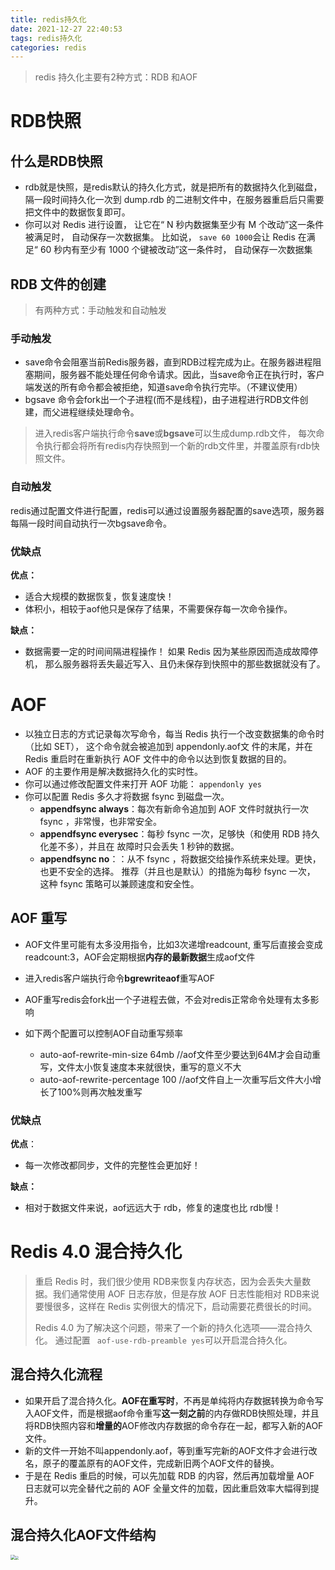 ```yaml
---
title: redis持久化
date: 2021-12-27 22:40:53
tags: redis持久化
categories: redis
---
```


> redis 持久化主要有2种方式：RDB 和AOF

# RDB快照

## 什么是RDB快照

- rdb就是快照，是redis默认的持久化方式，就是把所有的数据持久化到磁盘，隔一段时间持久化一次到 dump.rdb 的二进制文件中，在服务器重启后只需要把文件中的数据恢复即可。 
- 你可以对 Redis 进行设置， 让它在“ N 秒内数据集至少有 M 个改动”这一条件被满足时， 自动保存一次数据集。 比如说， `save 60 1000`会让 Redis 在满足“ 60 秒内有至少有 1000 个键被改动”这一条件时， 自动保存一次数据集

## RDB 文件的创建

> 有两种方式：手动触发和自动触发

### 手动触发

- save命令会阻塞当前Redis服务器，直到RDB过程完成为止。在服务器进程阻塞期间，服务器不能处理任何命令请求。因此，当save命令正在执行时，客户端发送的所有命令都会被拒绝，知道save命令执行完毕。（不建议使用）
- bgsave 命令会fork出一个子进程(而不是线程)，由子进程进行RDB文件创建，而父进程继续处理命令。

> 进入redis客户端执行命令**save**或**bgsave**可以生成dump.rdb文件， 每次命令执行都会将所有redis内存快照到一个新的rdb文件里，并覆盖原有rdb快照文件。 

### 自动触发

redis通过配置文件进行配置，redis可以通过设置服务器配置的save选项，服务器每隔一段时间自动执行一次bgsave命令。

### 优缺点

**优点：**

- 适合大规模的数据恢复，恢复速度快！
- 体积小，相较于aof他只是保存了结果，不需要保存每一次命令操作。

**缺点：**

- 数据需要一定的时间间隔进程操作！ 如果 Redis 因为某些原因而造成故障停机， 那么服务器将丢失最近写入、且仍未保存到快照中的那些数据就没有了。



# AOF

- 以独立日志的方式记录每次写命令，每当 Redis 执行一个改变数据集的命令时（比如 SET）， 这个命令就会被追加到 appendonly.aof文 件的末尾，并在 Redis 重启时在重新执行 AOF 文件中的命令以达到恢复数据的目的。
- AOF 的主要作用是解决数据持久化的实时性。
- 你可以通过修改配置文件来打开 AOF 功能：  `appendonly yes `
- 你可以配置 Redis 多久才将数据 fsync 到磁盘一次。 
  - **appendfsync always**：每次有新命令追加到 AOF 文件时就执行一次 fsync ，非常慢，也非常安全。
  - **appendfsync everysec**：每秒 fsync 一次，足够快（和使用 RDB 持久化差不多），并且在 故障时只会丢失 1 秒钟的数据。
  - **appendfsync no**：：从不 fsync ，将数据交给操作系统来处理。更快，也更不安全的选择。 推荐（并且也是默认）的措施为每秒 fsync 一次， 这种 fsync 策略可以兼顾速度和安全性。 

## AOF 重写

- AOF文件里可能有太多没用指令，比如3次递增readcount, 重写后直接会变成readcount:3，AOF会定期根据**内存的最新数据**生成aof文件

- 进入redis客户端执行命令**bgrewriteaof**重写AOF 

- AOF重写redis会fork出一个子进程去做，不会对redis正常命令处理有太多影响
- 如下两个配置可以控制AOF自动重写频率 
  - auto-aof-rewrite-min-size 64mb //aof文件至少要达到64M才会自动重写，文件太小恢复速度本来就很快，重写的意义不大
  - auto-aof-rewrite-percentage 100 //aof文件自上一次重写后文件大小增长了100%则再次触发重写

### 优缺点

**优点**：

- 每一次修改都同步，文件的完整性会更加好！

**缺点：**

- 相对于数据文件来说，aof远远大于 rdb，修复的速度也比 rdb慢！

  

# **Redis 4.0 混合持久化** 

> 重启 Redis 时，我们很少使用 RDB来恢复内存状态，因为会丢失大量数据。我们通常使用 AOF 日志存放，但是存放 AOF 日志性能相对 RDB来说要慢很多，这样在 Redis 实例很大的情况下，启动需要花费很长的时间。
>
> Redis 4.0 为了解决这个问题，带来了一个新的持久化选项——混合持久化。 通过配置 ` aof-use-rdb-preamble yes`可以开启混合持久化。   

## 混合持久化流程

- 如果开启了混合持久化。**AOF在重写时**，不再是单纯将内存数据转换为命令写入AOF文件，而是根据aof命令重写**这一刻之前**的内存做RDB快照处理，并且将RDB快照内容和**增量的**AOF修改内存数据的命令存在一起，都写入新的AOF文件。
- 新的文件一开始不叫appendonly.aof，等到重写完新的AOF文件才会进行改名，原子的覆盖原有的AOF文件，完成新旧两个AOF文件的替换。
-  于是在 Redis 重启的时候，可以先加载 RDB 的内容，然后再加载增量 AOF 日志就可以完全替代之前的 AOF 全量文件的加载，因此重启效率大幅得到提升。 

## 混合持久化AOF文件结构

<img src="https://tva1.sinaimg.cn/large/008i3skNly1gxtx3e8tbhj30r40i23zd.jpg" style="zoom:50%;" /><img src="https://tva1.sinaimg.cn/large/008i3skNly1gxtx4ka5e8j31ey0q6myv.jpg" style="zoom: 33%;" />

 

